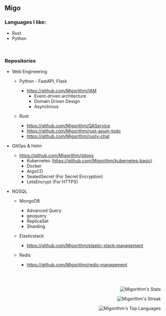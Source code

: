 ## Migo 

### Languages I like: 
- Rust
- Python
<br>


### Repositories    
- Web Engineering
  - Python - FastAPI, Flask  
    - https://github.com/Migorithm/IAM
      - Event-driven architecture 
      - Domain Driven Design 
      - Asynchrous

  - Rust
    - https://github.com/Migorithm/QAService
    - https://github.com/Migorithm/rust-axum-todo
    - https://github.com/Migorithm/rusty-chat

- GitOps & Helm
  - https://github.com/Migorithm/gitops
    - Kubernetes (https://github.com/Migorithm/kubernetes-basic)
    - Docker
    - ArgoCD
    - SealedSecret (For Secret Encryption)
    - LetsEncrypt (For HTTPS)


- NOSQL
  - MongoDB  
    - Advanced Query   
    - geoquery
    - ReplicaSet 
    - Sharding
    
  - Elasticstack
    - https://github.com/Migorithm/elastic-stack-management
 
  - Redis
    - https://github.com/Migorithm/redis-management



<br><br>

<div align=right>
  
  ![Migorithm's Stats](https://github-readme-stats.vercel.app/api?username=Migorithm&theme=vue-dark&show_icons=true&hide_border=true&count_private=true&include_all_commits=true)

  ![Migorithm's Streak](https://github-readme-streak-stats.herokuapp.com/?user=Migorithm&theme=vue-dark&hide_border=true)
  
  ![Migorithm's Top Languages](https://github-readme-stats.vercel.app/api/top-langs/?username=Migorithm&theme=vue-dark&show_icons=true&hide_border=true&layout=compact)




  </div>









<!---
Migorithm/Migorithm is a ✨ special ✨ repository because its `README.md` (this file) appears on your GitHub profile.
You can click the Preview link to take a look at your changes.
--->
